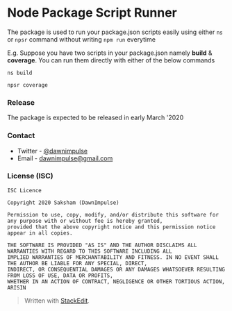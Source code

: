# Node Package Script Runner
The package is used to run your package.json scripts easily using either `ns` or `npsr` command without writing `npm run` everytime

E.g.
Suppose you have two scripts in your package.json namely **build** & **coverage**. You can run them directly with either of the below commands
```
ns build 
```
```
npsr coverage
```

### Release
The package is expected to be released in early March '2020


### Contact  
  
+ Twitter - [@dawnimpulse](https://twitter.com/dawnimpulse)  
+ Email - [dawnimpulse@gmail.com](mailto:dawnimpulse@gmail.com)
  
    
  
### License (ISC)  
~~~~  
ISC Licence

Copyright 2020 Saksham (DawnImpulse)

Permission to use, copy, modify, and/or distribute this software for any purpose with or without fee is hereby granted,
provided that the above copyright notice and this permission notice appear in all copies.

THE SOFTWARE IS PROVIDED "AS IS" AND THE AUTHOR DISCLAIMS ALL WARRANTIES WITH REGARD TO THIS SOFTWARE INCLUDING ALL
IMPLIED WARRANTIES OF MERCHANTABILITY AND FITNESS. IN NO EVENT SHALL THE AUTHOR BE LIABLE FOR ANY SPECIAL, DIRECT,
INDIRECT, OR CONSEQUENTIAL DAMAGES OR ANY DAMAGES WHATSOEVER RESULTING FROM LOSS OF USE, DATA OR PROFITS,
WHETHER IN AN ACTION OF CONTRACT, NEGLIGENCE OR OTHER TORTIOUS ACTION, ARISIN
~~~~
> Written with [StackEdit](https://stackedit.io/).